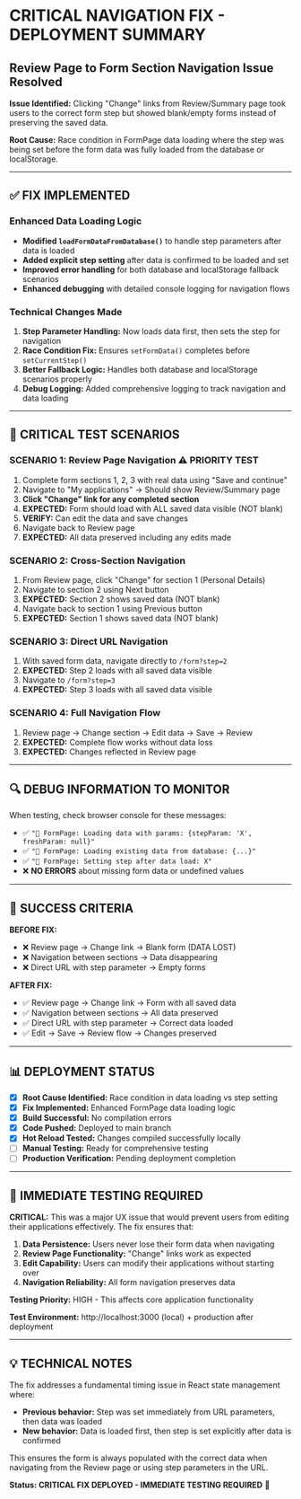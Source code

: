 # CRITICAL NAVIGATION FIX - DEPLOYMENT SUMMARY
## Review Page to Form Section Navigation Issue Resolved

**Issue Identified:** Clicking "Change" links from Review/Summary page took users to the correct form step but showed blank/empty forms instead of preserving the saved data.

**Root Cause:** Race condition in FormPage data loading where the step was being set before the form data was fully loaded from the database or localStorage.

---

## ✅ FIX IMPLEMENTED

### **Enhanced Data Loading Logic**
- **Modified `loadFormDataFromDatabase()`** to handle step parameters after data is loaded
- **Added explicit step setting** after data is confirmed to be loaded and set
- **Improved error handling** for both database and localStorage fallback scenarios
- **Enhanced debugging** with detailed console logging for navigation flows

### **Technical Changes Made**
1. **Step Parameter Handling:** Now loads data first, then sets the step for navigation
2. **Race Condition Fix:** Ensures `setFormData()` completes before `setCurrentStep()`
3. **Better Fallback Logic:** Handles both database and localStorage scenarios properly
4. **Debug Logging:** Added comprehensive logging to track navigation and data loading

---

## 🧪 CRITICAL TEST SCENARIOS

### **SCENARIO 1: Review Page Navigation** ⚠️ PRIORITY TEST
1. Complete form sections 1, 2, 3 with real data using "Save and continue"
2. Navigate to "My applications" → Should show Review/Summary page
3. **Click "Change" link for any completed section**
4. **EXPECTED:** Form should load with ALL saved data visible (NOT blank)
5. **VERIFY:** Can edit the data and save changes
6. Navigate back to Review page
7. **EXPECTED:** All data preserved including any edits made

### **SCENARIO 2: Cross-Section Navigation**
1. From Review page, click "Change" for section 1 (Personal Details)
2. Navigate to section 2 using Next button
3. **EXPECTED:** Section 2 shows saved data (NOT blank)
4. Navigate back to section 1 using Previous button
5. **EXPECTED:** Section 1 shows saved data (NOT blank)

### **SCENARIO 3: Direct URL Navigation**
1. With saved form data, navigate directly to `/form?step=2`
2. **EXPECTED:** Step 2 loads with all saved data visible
3. Navigate to `/form?step=3`
4. **EXPECTED:** Step 3 loads with all saved data visible

### **SCENARIO 4: Full Navigation Flow**
1. Review page → Change section → Edit data → Save → Review
2. **EXPECTED:** Complete flow works without data loss
3. **EXPECTED:** Changes reflected in Review page

---

## 🔍 DEBUG INFORMATION TO MONITOR

When testing, check browser console for these messages:
- ✅ `"📝 FormPage: Loading data with params: {stepParam: 'X', freshParam: null}"`
- ✅ `"📝 FormPage: Loading existing data from database: {...}"`
- ✅ `"📝 FormPage: Setting step after data load: X"`
- ❌ **NO ERRORS** about missing form data or undefined values

---

## 🚨 SUCCESS CRITERIA

**BEFORE FIX:**
- ❌ Review page → Change link → Blank form (DATA LOST)
- ❌ Navigation between sections → Data disappearing
- ❌ Direct URL with step parameter → Empty forms

**AFTER FIX:**
- ✅ Review page → Change link → Form with all saved data
- ✅ Navigation between sections → All data preserved
- ✅ Direct URL with step parameter → Correct data loaded
- ✅ Edit → Save → Review flow → Changes preserved

---

## 📊 DEPLOYMENT STATUS

- [x] **Root Cause Identified:** Race condition in data loading vs step setting
- [x] **Fix Implemented:** Enhanced FormPage data loading logic
- [x] **Build Successful:** No compilation errors
- [x] **Code Pushed:** Deployed to main branch
- [x] **Hot Reload Tested:** Changes compiled successfully locally
- [ ] **Manual Testing:** Ready for comprehensive testing
- [ ] **Production Verification:** Pending deployment completion

---

## 🎯 IMMEDIATE TESTING REQUIRED

**CRITICAL:** This was a major UX issue that would prevent users from editing their applications effectively. The fix ensures that:

1. **Data Persistence:** Users never lose their form data when navigating
2. **Review Page Functionality:** "Change" links work as expected
3. **Edit Capability:** Users can modify their applications without starting over
4. **Navigation Reliability:** All form navigation preserves data

**Testing Priority:** HIGH - This affects core application functionality

**Test Environment:** http://localhost:3000 (local) + production after deployment

---

## 💡 TECHNICAL NOTES

The fix addresses a fundamental timing issue in React state management where:
- **Previous behavior:** Step was set immediately from URL parameters, then data was loaded
- **New behavior:** Data is loaded first, then step is set explicitly after data is confirmed

This ensures the form is always populated with the correct data when navigating from the Review page or using step parameters in the URL.

**Status: CRITICAL FIX DEPLOYED - IMMEDIATE TESTING REQUIRED** 🚨
